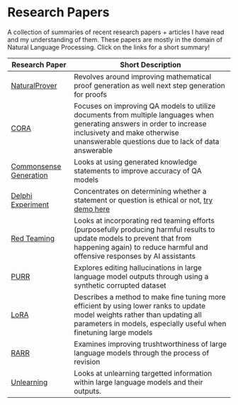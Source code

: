 # Research Papers 
A collection of summaries of recent research papers + articles I have read and my understanding of them. These papers are mostly in the domain of Natural Language Processing. Click on the links for a short summary!

|Research Paper|Short Description|
|-|-|
|[NaturalProver](https://github.com/abhika-m/researchpapers/blob/main/NaturalProver.md)|Revolves around improving mathematical proof generation as well next step generation for proofs 
|[CORA](https://github.com/abhika-m/researchpapers/blob/main/CORA.md)|Focuses on improving QA models to utilize documents from multiple languages when generating answers in order to increase inclusivety and make otherwise unanswerable questions due to lack of data answerable
|[Commonsense Generation](https://github.com/abhika-m/researchpapers/blob/main/CommonSenseReasoning.md)|Looks at using generated knowledge statements to improve accuracy of QA models
|[Delphi Experiment](https://github.com/abhika-m/researchpapers/blob/main/DelphiExperiment.md)|Concentrates on determining whether a statement or question is ethical or not, [try demo here](https://delphi.allenai.org/)
|[Red Teaming](https://github.com/abhika-m/researchpapers/blob/main/RedTeaming.md)|Looks at incorporating red teaming efforts (purposefully producing harmful results to update models to prevent that from happening again) to reduce harmful and offensive responses by AI assistants
|[PURR](https://github.com/abhika-m/researchpapers/blob/main/PURR.md)|Explores editing hallucinations in large language model outputs through using a synthetic corrupted dataset
|[LoRA](https://github.com/abhika-m/researchpapers/blob/main/LoRA.md)|Describes a method to make fine tuning more efficient by using lower ranks to update model weights rather than updating all parameters in models, especially useful when finetuning large models
|[RARR](https://github.com/abhika-m/researchpapers/blob/main/RARR.md)|Examines improving trushtworthiness of large language models through the process of revision
|[Unlearning](https://github.com/abhika-m/researchpapers/blob/main/UnlearningInLLMs)|Looks at unlearning targetted information within large language models and their outputs.
